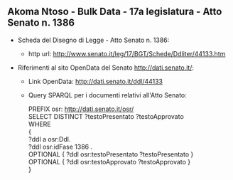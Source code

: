 ## Akoma Ntoso - Bulk Data - 17a legislatura - Atto Senato n. 1386 ##

* Scheda del Disegno di Legge - Atto Senato n. 1386:
	* http url: http://www.senato.it/leg/17/BGT/Schede/Ddliter/44133.htm

* Riferimenti al sito OpenData del Senato http://dati.senato.it/:
	* Link OpenData: http://dati.senato.it/ddl/44133
	* Query SPARQL per i documenti relativi all'Atto Senato:

        PREFIX osr: <http://dati.senato.it/osr/>  
		SELECT DISTINCT ?testoPresentato ?testoApprovato  
		WHERE  
		{  
		    ?ddl a osr:Ddl.  
		    ?ddl osr:idFase 1386 .  
		    OPTIONAL { ?ddl osr:testoPresentato ?testoPresentato }  
		    OPTIONAL { ?ddl osr:testoApprovato ?testoApprovato }  
		}
		